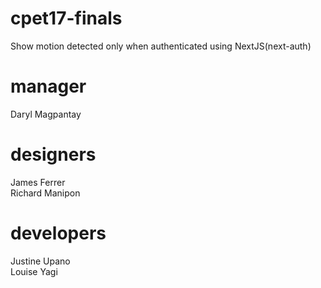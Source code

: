 # cpet17-finals
Show motion detected only when authenticated using NextJS(next-auth)

# manager
Daryl Magpantay

# designers
James Ferrer
<br>
Richard Manipon

# developers
Justine Upano
<br>
Louise Yagi
